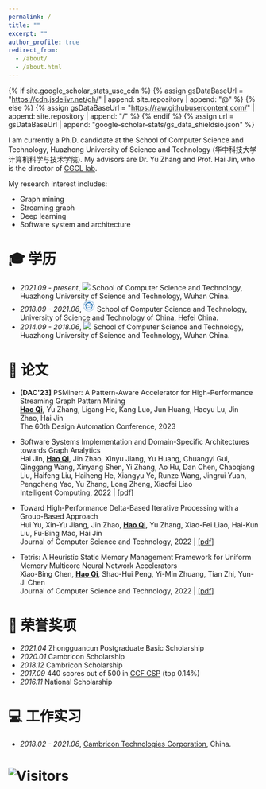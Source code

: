```yaml
---
permalink: /
title: ""
excerpt: ""
author_profile: true
redirect_from: 
  - /about/
  - /about.html
---
```


{% if site.google_scholar_stats_use_cdn %}
{% assign gsDataBaseUrl = "https://cdn.jsdelivr.net/gh/" | append: site.repository | append: "@" %}
{% else %}
{% assign gsDataBaseUrl = "https://raw.githubusercontent.com/" | append: site.repository | append: "/" %}
{% endif %}
{% assign url = gsDataBaseUrl | append: "google-scholar-stats/gs_data_shieldsio.json" %}

<span class='anchor' id='about-me'></span>
I am currently a Ph.D. candidate at the School of Computer Science and Technology, Huazhong University of Science and Technology (华中科技大学计算机科学与技术学院). My advisors are Dr. Yu Zhang and Prof. Hai Jin, who is the director of [CGCL lab](http://grid.hust.edu.cn/).

<!-- My research focuses on deployable hardware accelerators (with special interests in FPGAs) for complex graph applications such as dynamic graph processing and hypergraph analytics. -->



<!-- I’m currently a Ph.D. student at CGCL, HUST, in a group managed by Hai Jin. -->

My research interest includes: 
- Graph mining
- Streaming graph
- Deep learning
- Software system and architecture


  


<span class='anchor' id='-xl'></span>

# 🎓 学历
- *2021.09 - present*, <a href="http://english.hust.edu.cn/"><img class="svg" src="/images/HUST_logo.svg" width="23pt"></a> School of Computer Science and Technology, Huazhong University of Science and Technology, Wuhan China. 
- *2018.09 - 2021.06*, <a href="http://en.ustc.edu.cn/"><img class="svg" src="/images/USTC_logo.svg" width="23pt"></a> School of Computer Science and Technology, University of Science and Technology of China, Hefei China. 
- *2014.09 - 2018.06*, <a href="http://english.hust.edu.cn/"><img class="svg" src="/images/HUST_logo.svg" width="23pt"></a> School of Computer Science and Technology, Huazhong University of Science and Technology, Wuhan China. 

 
<span class='anchor' id='-lwzl'></span>

# 📝 论文

* **[DAC'23]** PSMiner: A Pattern-Aware Accelerator for High-Performance Streaming Graph Pattern Mining<br>
**<u>Hao Qi</u>**, Yu Zhang, Ligang He, Kang Luo, Jun Huang, Haoyu Lu, Jin Zhao, Hai Jin<br>
The 60th Design Automation Conference, 2023 
<!-- | [[pdf]]() -->

* Software Systems Implementation and Domain-Specific Architectures towards Graph Analytics<br>
Hai Jin, **<u>Hao Qi</u>**, Jin Zhao, Xinyu Jiang, Yu Huang, Chuangyi Gui, Qinggang Wang, Xinyang Shen, Yi Zhang, Ao Hu, Dan Chen, Chaoqiang Liu, Haifeng Liu, Haiheng He, Xiangyu Ye, Runze Wang, Jingrui Yuan, Pengcheng Yao, Yu Zhang, Long Zheng, Xiaofei Liao<br>
Intelligent Computing, 2022 | [[pdf]](/files/greview.pdf)

* Toward High-Performance Delta-Based Iterative Processing with a Group-Based Approach<br>
Hui Yu, Xin-Yu Jiang, Jin Zhao, **<u>Hao Qi</u>**, Yu Zhang, Xiao-Fei Liao, Hai-Kun Liu, Fu-Bing Mao, Hai Jin<br>
Journal of Computer Science and Technology, 2022 | [[pdf]](/files/aiter.pdf)

* Tetris: A Heuristic Static Memory Management Framework for Uniform Memory Multicore Neural Network Accelerators<br>
Xiao-Bing Chen, **<u>Hao Qi</u>**, Shao-Hui Peng, Yi-Min Zhuang, Tian Zhi, Yun-Ji Chen<br>
Journal of Computer Science and Technology, 2022 | [[pdf]](/files/tetris.pdf)





<span class='anchor' id='-ryjx'></span>

# 🏅 荣誉奖项
- *2021.04* Zhongguancun Postgraduate Basic Scholarship
- *2020.01* Cambricon Scholarship
- *2018.12* Cambricon Scholarship
- *2017.09* 440 scores out of 500 in [CCF CSP](https://www.cspro.org/) (top 0.14%)
- *2016.11* National Scholarship


<span class='anchor' id='-gzsx'></span>

# 💻 工作实习
- *2018.02 - 2021.06*, [Cambricon Technologies Corporation](https://www.cambricon.com/), China.

# ![Visitors](https://api.visitorbadge.io/api/visitors?path=https%3A%2F%2Fgithub.com%2Ftheqihao%2Ftheqihao.github.io&label=Visitors&countColor=%2337d67a&style=plastic&labelStyle=none)
